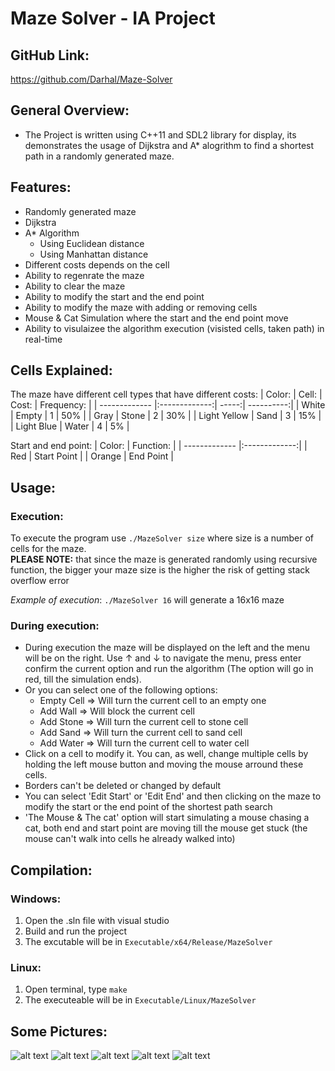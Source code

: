 # Maze Solver - IA Project

## GitHub Link:
https://github.com/Darhal/Maze-Solver

## General Overview:
* The Project is written using C++11 and SDL2 library for display, its demonstrates the usage of Dijkstra and A* alogrithm to 
find a shortest path in a randomly generated maze.

## Features:
* Randomly generated maze
* Dijkstra
* A* Algorithm
  * Using Euclidean distance
  * Using Manhattan distance
* Different costs depends on the cell
* Ability to regenrate the maze
* Ability to clear the maze
* Ability to modify the start and the end point
* Ability to modify the maze with adding or removing cells
* Mouse & Cat Simulation where the start and the end point move
* Ability to visulaizee the algorithm execution (visisted cells, taken path) in real-time

## Cells Explained:
The maze have different cell types that have different costs:
| Color:        | Cell:         | Cost: | Frequency: |
| ------------- |:-------------:| -----:| ----------:|
| White         | Empty         | 1     | 50%        |
| Gray          | Stone         | 2     | 30%        |
| Light Yellow  | Sand          | 3     | 15%        |
| Light Blue    | Water         | 4     | 5%         |

Start and end point:
| Color:        | Function:     |
| ------------- |:-------------:|
| Red           | Start Point   |
| Orange        | End Point     |

## Usage:
### Execution:
To execute the program use `./MazeSolver size` where size is a number of cells for the maze.</br>
**PLEASE NOTE:** that since the maze is generated randomly using recursive function, the bigger your maze size is the higher the risk of getting stack overflow error

*Example of execution*:
`./MazeSolver 16` will generate a 16x16 maze

### During execution:
* During execution the maze will be displayed on the left and the menu will be on the right. Use ↑ and ↓ to navigate the menu, 
press enter confirm the current option and run the algorithm (The option will go in red, till the simulation ends).</br> 
* Or you can select one of the following options:
  * Empty Cell => Will turn the current cell to an empty one
  * Add Wall => Will block the current cell
  * Add Stone => Will turn the current cell to stone cell
  * Add Sand => Will turn the current cell to sand cell
  * Add Water => Will turn the current cell to water cell
* Click on a cell to modify it. You can, as well, change multiple cells by holding the left mouse button and moving the mouse arround these cells.
* Borders can't be deleted or changed by default
* You can select 'Edit Start' or 'Edit End' and then clicking on the maze to modify the start or the end point of the shortest path search
* 'The Mouse & The cat' option will start simulating a mouse chasing a cat, both end and start point are moving till the mouse get stuck (the mouse can't walk into cells he already walked into)

## Compilation:
### Windows:
1. Open the .sln file with visual studio
2. Build and run the project
3. The excutable will be in `Executable/x64/Release/MazeSolver`

### Linux:
1. Open terminal, type `make`
2. The executeable will be in `Executable/Linux/MazeSolver`

## Some Pictures:
 ![alt text](https://i.imgur.com/VGKvVRS.png)
 ![alt text](https://i.imgur.com/q2KBGSj.png)
 ![alt text](https://i.imgur.com/VgDobGT.png)
 ![alt text](https://i.imgur.com/YGlQylp.png)
 ![alt text](https://i.imgur.com/eS7tr1g.png)
